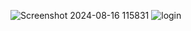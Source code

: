 
![Screenshot 2024-08-16 115831](https://github.com/user-attachments/assets/c9837ac3-c2c5-49b7-80f1-c136f044e5b3)
![login](https://github.com/user-attachments/assets/6a997c46-692a-42ab-85f9-4dcc55125806)
